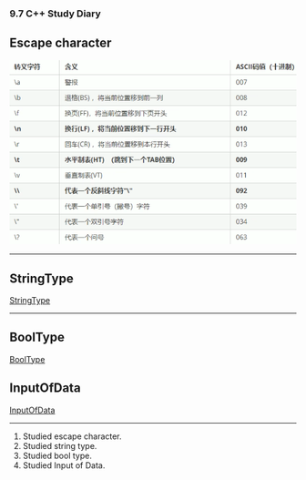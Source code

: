 ### 9.7 C++ Study Diary

## Escape character
  ![alt text](../Asses/EscapeCharacter.png)

---

## StringType
  [StringType](string_type.md)

---

## BoolType
  [BoolType](BoolType.md)


## InputOfData
  [InputOfData](InputOfData.md)

---

1. Studied escape character.
2. Studied string type.
3. Studied bool type.
4. Studied Input of Data.
